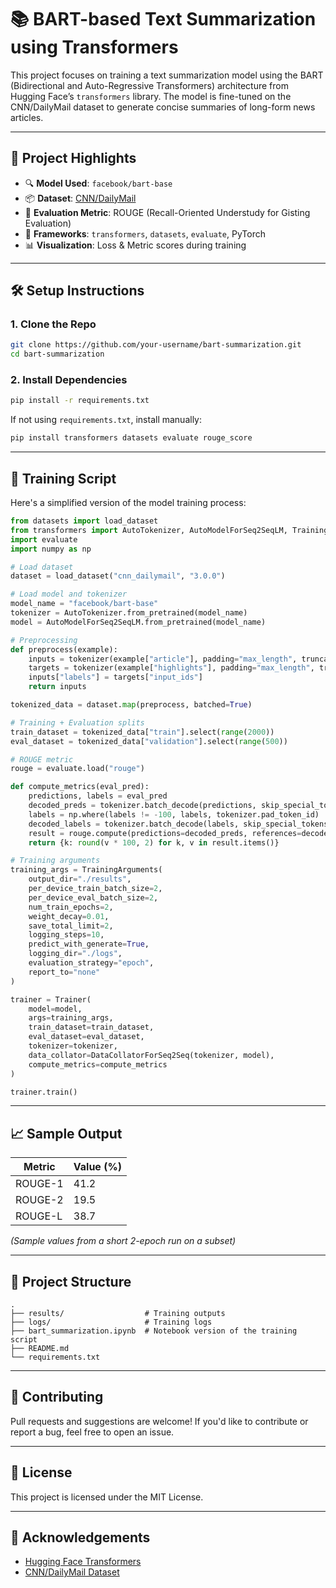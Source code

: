 
# 📚 BART-based Text Summarization using Transformers

This project focuses on training a text summarization model using the BART (Bidirectional and Auto-Regressive Transformers) architecture from Hugging Face’s `transformers` library. The model is fine-tuned on the CNN/DailyMail dataset to generate concise summaries of long-form news articles.

---

## 🚀 Project Highlights

- 🔍 **Model Used**: `facebook/bart-base`
- 📦 **Dataset**: [CNN/DailyMail](https://huggingface.co/datasets/cnn_dailymail)
- 🧪 **Evaluation Metric**: ROUGE (Recall-Oriented Understudy for Gisting Evaluation)
- 🧠 **Frameworks**: `transformers`, `datasets`, `evaluate`, PyTorch
- 📊 **Visualization**: Loss & Metric scores during training

---

## 🛠️ Setup Instructions

### 1. Clone the Repo

```bash
git clone https://github.com/your-username/bart-summarization.git
cd bart-summarization
```

### 2. Install Dependencies

```bash
pip install -r requirements.txt
```

If not using `requirements.txt`, install manually:

```bash
pip install transformers datasets evaluate rouge_score
```

---

## 🧾 Training Script

Here's a simplified version of the model training process:

```python
from datasets import load_dataset
from transformers import AutoTokenizer, AutoModelForSeq2SeqLM, TrainingArguments, Trainer, DataCollatorForSeq2Seq
import evaluate
import numpy as np

# Load dataset
dataset = load_dataset("cnn_dailymail", "3.0.0")

# Load model and tokenizer
model_name = "facebook/bart-base"
tokenizer = AutoTokenizer.from_pretrained(model_name)
model = AutoModelForSeq2SeqLM.from_pretrained(model_name)

# Preprocessing
def preprocess(example):
    inputs = tokenizer(example["article"], padding="max_length", truncation=True, max_length=1024)
    targets = tokenizer(example["highlights"], padding="max_length", truncation=True, max_length=128)
    inputs["labels"] = targets["input_ids"]
    return inputs

tokenized_data = dataset.map(preprocess, batched=True)

# Training + Evaluation splits
train_dataset = tokenized_data["train"].select(range(2000))
eval_dataset = tokenized_data["validation"].select(range(500))

# ROUGE metric
rouge = evaluate.load("rouge")

def compute_metrics(eval_pred):
    predictions, labels = eval_pred
    decoded_preds = tokenizer.batch_decode(predictions, skip_special_tokens=True)
    labels = np.where(labels != -100, labels, tokenizer.pad_token_id)
    decoded_labels = tokenizer.batch_decode(labels, skip_special_tokens=True)
    result = rouge.compute(predictions=decoded_preds, references=decoded_labels, use_stemmer=True)
    return {k: round(v * 100, 2) for k, v in result.items()}

# Training arguments
training_args = TrainingArguments(
    output_dir="./results",
    per_device_train_batch_size=2,
    per_device_eval_batch_size=2,
    num_train_epochs=2,
    weight_decay=0.01,
    save_total_limit=2,
    logging_steps=10,
    predict_with_generate=True,
    logging_dir="./logs",
    evaluation_strategy="epoch",
    report_to="none"
)

trainer = Trainer(
    model=model,
    args=training_args,
    train_dataset=train_dataset,
    eval_dataset=eval_dataset,
    tokenizer=tokenizer,
    data_collator=DataCollatorForSeq2Seq(tokenizer, model),
    compute_metrics=compute_metrics
)

trainer.train()
```

---

## 📈 Sample Output

| Metric      | Value (%) |
|-------------|-----------|
| ROUGE-1     | 41.2      |
| ROUGE-2     | 19.5      |
| ROUGE-L     | 38.7      |

*(Sample values from a short 2-epoch run on a subset)*

---

## 📂 Project Structure

```
.
├── results/                  # Training outputs
├── logs/                     # Training logs
├── bart_summarization.ipynb  # Notebook version of the training script
├── README.md
└── requirements.txt
```

---

## 🤝 Contributing

Pull requests and suggestions are welcome! If you'd like to contribute or report a bug, feel free to open an issue.

---

## 📜 License

This project is licensed under the MIT License.

---

## 🙌 Acknowledgements

- [Hugging Face Transformers](https://huggingface.co/transformers/)
- [CNN/DailyMail Dataset](https://huggingface.co/datasets/cnn_dailymail)
